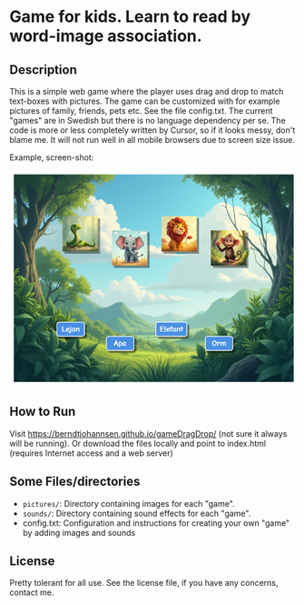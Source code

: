 # Game for kids. Learn to read by word-image association. 

<!-- Last deployed: 2024-04-15 10:30 -->

## Description
This is a simple web game where the player uses drag and drop to match text-boxes with pictures. The game can be customized with for example pictures of family, friends, pets etc. See the file config.txt. The current "games" are in Swedish but there is no language dependency per se. The code is more or less completely written by Cursor, so if it looks messy, don't blame me. It will not run well in all mobile browsers due to screen size issue.  



Example, screen-shot:

![](example.png)

## How to Run
Visit https://berndtjohannsen.github.io/gameDragDrop/ (not sure it always will be running). Or download the files locally and point to index.html (requires Internet access and a web server)


## Some Files/directories
- `pictures/`: Directory containing images for each "game".
- `sounds/`: Directory containing sound effects for each "game".
- config.txt: Configuration and instructions for creating your own "game" by  adding images and sounds

## License
Pretty tolerant for all use. See the license file, if you have any concerns, contact me.
